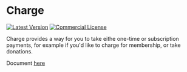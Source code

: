 # Charge
[![Latest Version](https://img.shields.io/github/release/silentzco/statamic-charge)](https://github.com/silentzco/statamic-charge/releases)
[![Commercial License](https://img.shields.io/badge/license-Commercial-success?style=flat-square)](#)

Charge provides a way for you to take eithe one-time or subscription payments, for example if you'd like to charge for membership, or take donations.

Document [here](https://silentz.co/addons/charge/docs)
